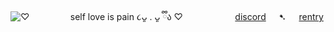 ![♡](https://i.postimg.cc/jd7xrV6w/1000000713.png) 
⠀⠀⠀⠀⠀⠀self love is pain ૮ᴗ͈ . ᴗ͈ ྀིა ♡
⠀⠀⠀⠀⠀ ⠀ ⠀[discord](https://discordapp.com/users/1313141139234357278)⠀⠀➷⠀⠀[rentry](https://rentry.co/pupshit)
